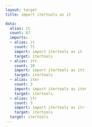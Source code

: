 ```yaml
---
layout: target
title: import itertools as it

data:
  alias: it
  count: 87
  imports:
  - alias: it
    count: 71
    import: import itertools as it
    target: itertools
  - alias: itt
    count: 10
    import: import itertools as itt
    target: itertools
  - alias: iter
    count: 3
    import: import itertools as iter
    target: itertools
  - alias: itr
    count: 3
    import: import itertools as itr
    target: itertools
  target: itertools
---
```

